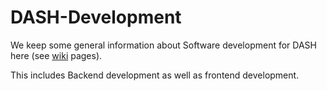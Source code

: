 DASH-Development
================

We keep some general information about Software development for DASH here (see [wiki](https://github.com/DataAnalyticsinStudentHands/DASH-Development/wiki) pages).

This includes Backend development as well as frontend development. 
